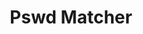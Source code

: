 ---
title: Pswd Matcher
direct_url: http://projects.calebevans.me/pswd-matcher/
categories: tools
description: Need to learn a new password? Do it here!
---